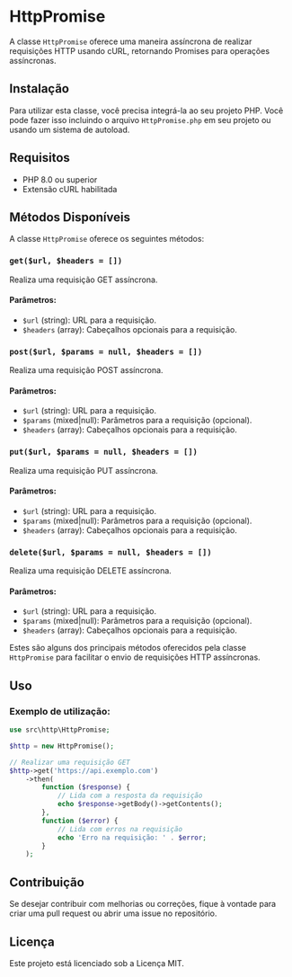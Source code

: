 # HttpPromise

A classe `HttpPromise` oferece uma maneira assíncrona de realizar requisições HTTP usando cURL, retornando Promises para operações assíncronas.

## Instalação

Para utilizar esta classe, você precisa integrá-la ao seu projeto PHP. Você pode fazer isso incluindo o arquivo `HttpPromise.php` em seu projeto ou usando um sistema de autoload.

## Requisitos

- PHP 8.0 ou superior
- Extensão cURL habilitada

## Métodos Disponíveis

A classe `HttpPromise` oferece os seguintes métodos:

### `get($url, $headers = [])`

Realiza uma requisição GET assíncrona.

#### Parâmetros:

- `$url` (string): URL para a requisição.
- `$headers` (array): Cabeçalhos opcionais para a requisição.

### `post($url, $params = null, $headers = [])`

Realiza uma requisição POST assíncrona.

#### Parâmetros:

- `$url` (string): URL para a requisição.
- `$params` (mixed|null): Parâmetros para a requisição (opcional).
- `$headers` (array): Cabeçalhos opcionais para a requisição.

### `put($url, $params = null, $headers = [])`

Realiza uma requisição PUT assíncrona.

#### Parâmetros:

- `$url` (string): URL para a requisição.
- `$params` (mixed|null): Parâmetros para a requisição (opcional).
- `$headers` (array): Cabeçalhos opcionais para a requisição.

### `delete($url, $params = null, $headers = [])`

Realiza uma requisição DELETE assíncrona.

#### Parâmetros:

- `$url` (string): URL para a requisição.
- `$params` (mixed|null): Parâmetros para a requisição (opcional).
- `$headers` (array): Cabeçalhos opcionais para a requisição.

Estes são alguns dos principais métodos oferecidos pela classe `HttpPromise` para facilitar o envio de requisições HTTP assíncronas.

## Uso

### Exemplo de utilização:

```php
use src\http\HttpPromise;

$http = new HttpPromise();

// Realizar uma requisição GET
$http->get('https://api.exemplo.com')
    ->then(
        function ($response) {
            // Lida com a resposta da requisição
            echo $response->getBody()->getContents();
        },
        function ($error) {
            // Lida com erros na requisição
            echo 'Erro na requisição: ' . $error;
        }
    );
```

## Contribuição

Se desejar contribuir com melhorias ou correções, fique à vontade para criar uma pull request ou abrir uma issue no repositório.

## Licença

Este projeto está licenciado sob a Licença MIT.
